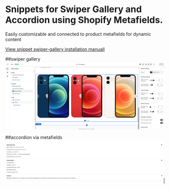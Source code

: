 # Snippets for Swiper Gallery and Accordion using Shopify Metafields. 
Easily customizable and connected to product metafields for dynamic content


[View snippet swiper-gallery installation manuall](https://github.com/ovcharovcoder/test-ovcharov-store-2025/blob/main/Manual.pdf)

##swiper gallery
<img src="swiper-gallery.png" alt="swiper gallery">

##accordion via metafields
<img src="accordion.png" alt="accordion">


